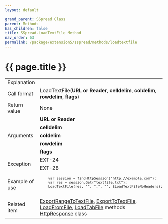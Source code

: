 ```yaml
---
layout: default

grand_parent: SSpread Class
parent: Methods
has_children: false
title: SSpread.LoadTextFile Method
nav_order: 63
permalink: /package/extension5/sspread/methods/loadtextfile
---
```

# {{ page.title }}

<table>
  <tr>
    <td>Explanation</td>
    <td colspan="2"></td>
  </tr>
  <tr>
    <td>Call format</td>
    <td colspan="2">LoadTextFile(<b>URL or Reader</b>, <b>celldelim</b>, <b>coldelim</b>, <b>rowdelim</b>, <b>flags</b>)</td>
  </tr>
  <tr>
    <td>Return value</td>
    <td colspan="2">None</td>
  </tr>  
  <tr>
    <td rowspan="5">Arguments</td>
    <td><b>URL or Reader</b></td>
    <td></td>
  </tr>  
  <tr>
    <td><b>celldelim</b></td>
    <td></td>
  </tr>  
  <tr>
    <td><b>coldelim</b></td>
    <td></td>
  </tr>  
  <tr>
    <td><b>rowdelim</b></td>
    <td></td>
  </tr>  
  <tr>
    <td><b>flags</b></td>
    <td></td>
  </tr>  
  <tr>
    <td rowspan="2">Exception</td>
    <td>EXT-24</td>
    <td></td>
  </tr>
  <tr>
    <td>EXT-28</td>
    <td></td>
  </tr>
  <tr>
    <td>Example of use</td>
    <td colspan="2"><code><pre>
    var session = findHttpSession("http://example.com");
    var res = session.Get("textfile.txt");
    LoadTextFile(res, "", ",", "", $LoadTextFileNoHeaders);
    </pre></code></td>
  </tr>
  <tr>
    <td>Related item</td>
    <td colspan="2"><a href="/package/extension5/sspread/methods/exportrangetotextfile">ExportRangeToTextFile</a>, <a href="/package/extension5/sspread/methods/exporttotextfile">ExportToTextFile</a>, <a href="/package/extension5/sspread/methods/loadfromfile">LoadFromFile</a>, <a href="/package/extension5/sspread/methods/loadtabfile">LoadTabFile</a> methods<br><a href="/package/httppackage/httpresponse">HttpResponse</a> class</td>
  </tr>
</table>
